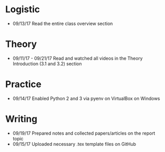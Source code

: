 # Logistic

* 09/13/17 Read the entire class overview section 

# Theory

* 09/11/17 - 09/21/17 Read and watched all videos in the Theory Introduction (3.1 and 3.2) section

# Practice

* 09/14/17 Enabled Python 2 and 3 via pyenv on VirtualBox on Windows

# Writing
 
* 09/19/17 Prepared notes and collected papers/articles on the report topic
* 09/15/17 Uploaded necessary .tex template files on GitHub
